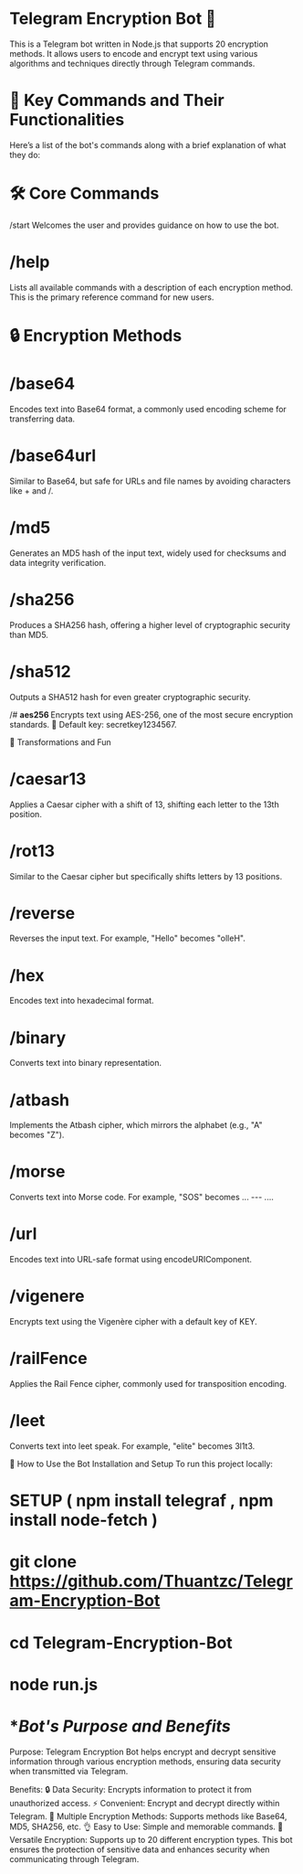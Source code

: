 # **Telegram Encryption Bot 🚀**
This is a Telegram bot written in Node.js that supports 20 encryption methods. It allows users to encode and encrypt text using various algorithms and techniques directly through Telegram commands.

# **📌 Key Commands and Their Functionalities**
Here’s a list of the bot's commands along with a brief explanation of what they do:

# **🛠️ Core Commands**
/start
Welcomes the user and provides guidance on how to use the bot.

# **/help**
Lists all available commands with a description of each encryption method. This is the primary reference command for new users.

# **🔒 Encryption Methods**
# **/base64 <text>**
Encodes text into Base64 format, a commonly used encoding scheme for transferring data.

# **/base64url <text>**
Similar to Base64, but safe for URLs and file names by avoiding characters like + and /.

# **/md5 <text>**
Generates an MD5 hash of the input text, widely used for checksums and data integrity verification.

# **/sha256 <text>**
Produces a SHA256 hash, offering a higher level of cryptographic security than MD5.

# **/sha512 <text>**
Outputs a SHA512 hash for even greater cryptographic security.

/# **aes256 <text>**
Encrypts text using AES-256, one of the most secure encryption standards.
🔑 Default key: secretkey1234567.

🧩 Transformations and Fun
# **/caesar13 <text>**
Applies a Caesar cipher with a shift of 13, shifting each letter to the 13th position.

# **/rot13 <text>**
Similar to the Caesar cipher but specifically shifts letters by 13 positions.

# **/reverse <text>**
Reverses the input text. For example, "Hello" becomes "olleH".

# **/hex <text>**
Encodes text into hexadecimal format.

# **/binary <text>**
Converts text into binary representation.

# **/atbash <text>**
Implements the Atbash cipher, which mirrors the alphabet (e.g., "A" becomes "Z").

# **/morse <text>**
Converts text into Morse code. For example, "SOS" becomes ... --- ....

# **/url <text>**
Encodes text into URL-safe format using encodeURIComponent.

# **/vigenere <text>**
Encrypts text using the Vigenère cipher with a default key of KEY.

# **/railFence <text>**
Applies the Rail Fence cipher, commonly used for transposition encoding.

# **/leet <text>**
Converts text into leet speak. For example, "elite" becomes 3l1t3.

🚀 How to Use the Bot
Installation and Setup
To run this project locally:
# **SETUP ( npm install telegraf , npm install node-fetch )**  

# **git clone https://github.com/Thuantzc/Telegram-Encryption-Bot** 

# **cd Telegram-Encryption-Bot** 

# **node run.js**

# **Bot's Purpose and Benefits*
Purpose:
Telegram Encryption Bot helps encrypt and decrypt sensitive information through various encryption methods, ensuring data security when transmitted via Telegram.

Benefits:
🔒 Data Security: Encrypts information to protect it from unauthorized access.
⚡ Convenient: Encrypt and decrypt directly within Telegram.
🔐 Multiple Encryption Methods: Supports methods like Base64, MD5, SHA256, etc.
👌 Easy to Use: Simple and memorable commands.
🔄 Versatile Encryption: Supports up to 20 different encryption types.
This bot ensures the protection of sensitive data and enhances security when communicating through Telegram.
